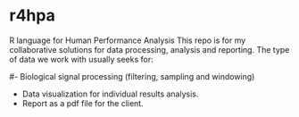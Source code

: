 # r4hpa

R language for Human Performance Analysis
This repo is for my collaborative solutions for data processing, analysis and reporting. 
The type of data we work with usually seeks for:

#- Biological signal processing (filtering, sampling and windowing)
- Data visualization for individual results analysis.
- Report as a pdf file for the client.
  
